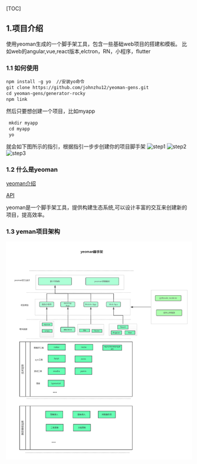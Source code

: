 [TOC]
## 1.项目介绍

使用yeoman生成的一个脚手架工具，包含一些基础web项目的搭建和模板。
比如web的angular,vue,react版本,elctron，RN，小程序，flutter

### 1.1 如何使用

```shell
npm install -g yo  //安装yo命令
git clone https://github.com/johnzhu12/yeoman-gens.git
cd yeoman-gens/generator-rocky
npm link
```

然后只要想创建一个项目，比如myapp

```shell
 mkdir myapp
 cd myapp
 yo
```

就会如下图所示的指引，根据指引一步步创建你的项目脚手架
![step1](./docs/imgs/step1.gif)
![step2](./docs/imgs/step2.gif)
![step3](./docs/imgs/step3.gif)

### 1.2 什么是yeoman

[yeoman介绍](http://yeoman.io)

[API](http://yeoman.io/generator/Generator.html)

yeoman是一个脚手架工具，提供构建生态系统,可以设计丰富的交互来创建新的项目，提高效率。

### 1.3 yeman项目架构

![yeoman-arch](./docs/imgs/yeoman-arch.jpg)

